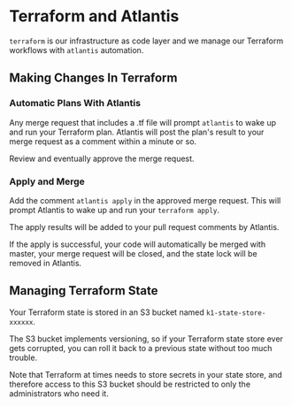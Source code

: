 # Terraform and Atlantis
`terraform` is our infrastructure as code layer and we manage our Terraform workflows with `atlantis` automation.

## Making Changes In Terraform

### Automatic Plans With Atlantis
Any merge request that includes a .tf file will prompt `atlantis` to wake up and run your Terraform plan. Atlantis will post the plan's result to your merge request as a comment within a minute or so.

Review and eventually approve the merge request.

### Apply and Merge
Add the comment `atlantis apply` in the approved merge request. This will prompt Atlantis to wake up and run your `terraform apply`.

The apply results will be added to your pull request comments by Atlantis.

If the apply is successful, your code will automatically be merged with master, your merge request will be closed, and the state lock will be removed in Atlantis.

## Managing Terraform State
Your Terraform state is stored in an S3 bucket named `k1-state-store-xxxxxx`.

The S3 bucket implements versioning, so if your Terraform state store ever gets corrupted, you can roll it back to a previous state without too much trouble.

Note that Terraform at times needs to store secrets in your state store, and therefore access to this S3 bucket should be restricted to only the administrators who need it.
